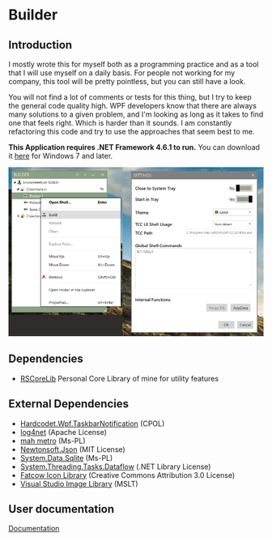 Builder
=======

Introduction
------------

I mostly wrote this for myself both as a programming practice and as a tool that I will use myself on a daily basis.
For people not working for my company, this tool will be pretty pointless, but you can still have a look.

You will not find a lot of comments or tests for this thing, but I try to keep the general code quality high. WPF developers know that there are always many solutions to a given problem, and I'm looking as long as it takes to find one that feels right. Which is harder than it sounds. I am constantly refactoring this code and try to use the approaches that seem best to me.

**This Application requires .NET Framework 4.6.1 to run.** You can download it [here](https://www.microsoft.com/en-us/download/details.aspx?id=49981) for Windows 7 and later.

![Picture of Main Window](Builder/doc/main.png)

Dependencies
------------

-   [RSCoreLib](https://github.com/rschili/RSCoreLib) Personal Core Library of mine for utility features

External Dependencies
---------------------

-   [Hardcodet.Wpf.TaskbarNotification](https://bitbucket.org/hardcodet/notifyicon-wpf/) (CPOL)
-   [log4net](https://logging.apache.org/log4net/) (Apache License)
-   [mah metro](https://github.com/MahApps/MahApps.Metro) (Ms-PL)
-   [Newtonsoft.Json](https://github.com/JamesNK/Newtonsoft.Json) (MIT License)
-   [System.Data.Sqlite](https://system.data.sqlite.org/) (Ms-PL)
-   [System.Threading.Tasks.Dataflow](https://www.nuget.org/packages/System.Threading.Tasks.Dataflow) (.NET Library License)
-   [Fatcow Icon Library](http://www.fatcow.com/free-icons) (Creative Commons Attribution 3.0 License)
-   [Visual Studio Image Library](https://www.microsoft.com/en-us/download/details.aspx?id=35825) (MSLT)

User documentation
------------------

[Documentation](Builder/doc/Readme.md)
